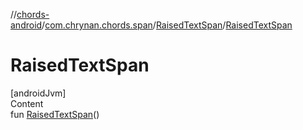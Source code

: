 //[chords-android](../../../index.md)/[com.chrynan.chords.span](../index.md)/[RaisedTextSpan](index.md)/[RaisedTextSpan](-raised-text-span.md)



# RaisedTextSpan  
[androidJvm]  
Content  
fun [RaisedTextSpan](-raised-text-span.md)()  



